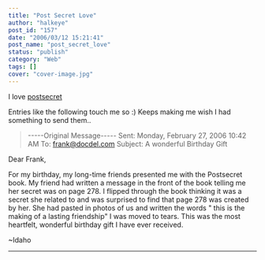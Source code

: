 ```yaml
---
title: "Post Secret Love"
author: "halkeye"
post_id: "157"
date: "2006/03/12 15:21:41"
post_name: "post_secret_love"
status: "publish"
category: "Web"
tags: []
cover: "cover-image.jpg"
---
```


I love [postsecret](https://postsecret.blogspot.com/)

Entries like the following touch me so :) Keeps making me wish I had something to send them..



> \-----Original Message-----
Sent: Monday, February 27, 2006 10:42 AM
To: frank@docdel.com
Subject: A wonderful Birthday Gift

Dear Frank,

For my birthday, my long-time friends presented me with the Postsecret book. My friend had written a message in the front of the book telling me her secret was on page 278. I flipped through the book thinking it was a secret she related to and was surprised to find that page 278 was created by her. She had pasted in photos of us and written the words " this is the making of a lasting friendship" I was moved to tears. This was the most heartfelt, wonderful birthday gift I have ever received.

~Idaho  

--------------------------

